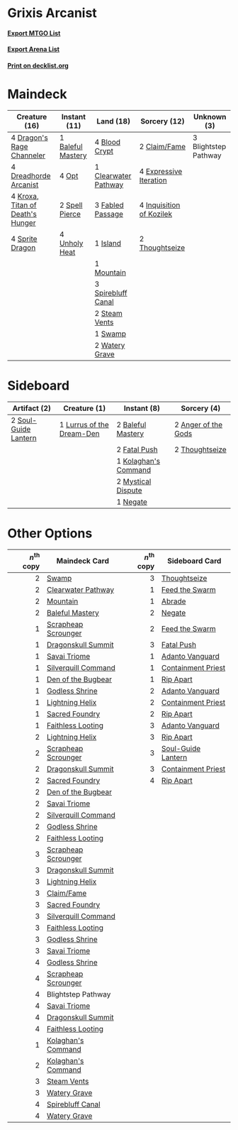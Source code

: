 # Grixis Arcanist

#### [Export MTGO List](../collection/Grixis%20Arcanist/Grixis%20Arcanist.txt)
#### [Export Arena List](../collection/Grixis%20Arcanist/Grixis%20Arcanist_arena.txt)
#### [Print on decklist.org](http://decklist.org/?deckmain=1%09Baleful%20Mastery%0A3%09Blightstep%20Pathway%0A4%09Blood%20Crypt%0A2%09Claim/Fame%0A1%09Clearwater%20Pathway%0A4%09Dragon's%20Rage%20Channeler%0A4%09Dreadhorde%20Arcanist%0A4%09Expressive%20Iteration%0A3%09Fabled%20Passage%0A4%09Inquisition%20of%20Kozilek%0A1%09Island%0A4%09Kroxa,%20Titan%20of%20Death's%20Hunger%0A1%09Mountain%0A4%09Opt%0A2%09Spell%20Pierce%0A3%09Spirebluff%20Canal%0A4%09Sprite%20Dragon%0A2%09Steam%20Vents%0A1%09Swamp%0A2%09Thoughtseize%0A4%09Unholy%20Heat%0A2%09Watery%20Grave&deckside=2%09Anger%20of%20the%20Gods%0A2%09Baleful%20Mastery%0A2%09Fatal%20Push%0A1%09Kolaghan's%20Command%0A1%09Lurrus%20of%20the%20Dream-Den%0A2%09Mystical%20Dispute%0A1%09Negate%0A2%09Soul-Guide%20Lantern%0A2%09Thoughtseize)
# Maindeck

|                                               Creature (16)                                               |                                        Instant (11)                                        |                                           Land (18)                                           |                                           Sorcery (12)                                            |    Unknown (3)     |
|-----------------------------------------------------------------------------------------------------------|--------------------------------------------------------------------------------------------|-----------------------------------------------------------------------------------------------|---------------------------------------------------------------------------------------------------|--------------------|
|4 [Dragon's Rage Channeler](http://gatherer.wizards.com/Pages/Card/Details.aspx?multiverseid=522197)       |1 [Baleful Mastery](http://gatherer.wizards.com/Pages/Card/Details.aspx?multiverseid=513541)|4 [Blood Crypt](http://gatherer.wizards.com/Pages/Card/Details.aspx?multiverseid=97102)        |2 [Claim/Fame](http://gatherer.wizards.com/Pages/Card/Details.aspx?multiverseid=430839)            |3 Blightstep Pathway|
|4 [Dreadhorde Arcanist](http://gatherer.wizards.com/Pages/Card/Details.aspx?multiverseid=461052)           |4 [Opt](http://gatherer.wizards.com/Pages/Card/Details.aspx?multiverseid=442948)            |1 [Clearwater Pathway](http://gatherer.wizards.com/Pages/Card/Details.aspx?multiverseid=491913)|4 [Expressive Iteration](http://gatherer.wizards.com/Pages/Card/Details.aspx?multiverseid=513678)  |                    |
|4 [Kroxa, Titan of Death's Hunger](http://gatherer.wizards.com/Pages/Card/Details.aspx?multiverseid=476472)|2 [Spell Pierce](http://gatherer.wizards.com/Pages/Card/Details.aspx?multiverseid=425876)   |3 [Fabled Passage](http://gatherer.wizards.com/Pages/Card/Details.aspx?multiverseid=473206)    |4 [Inquisition of Kozilek](http://gatherer.wizards.com/Pages/Card/Details.aspx?multiverseid=416897)|                    |
|4 [Sprite Dragon](http://gatherer.wizards.com/Pages/Card/Details.aspx?multiverseid=479731)                 |4 [Unholy Heat](http://gatherer.wizards.com/Pages/Card/Details.aspx?multiverseid=522221)    |1 [Island](http://gatherer.wizards.com/Pages/Card/Details.aspx?multiverseid=439857)            |2 [Thoughtseize](http://gatherer.wizards.com/Pages/Card/Details.aspx?multiverseid=438676)          |                    |
|                                                                                                           |                                                                                            |1 [Mountain](http://gatherer.wizards.com/Pages/Card/Details.aspx?multiverseid=439859)          |                                                                                                   |                    |
|                                                                                                           |                                                                                            |3 [Spirebluff Canal](http://gatherer.wizards.com/Pages/Card/Details.aspx?multiverseid=417822)  |                                                                                                   |                    |
|                                                                                                           |                                                                                            |2 [Steam Vents](http://gatherer.wizards.com/Pages/Card/Details.aspx?multiverseid=405109)       |                                                                                                   |                    |
|                                                                                                           |                                                                                            |1 [Swamp](http://gatherer.wizards.com/Pages/Card/Details.aspx?multiverseid=439858)             |                                                                                                   |                    |
|                                                                                                           |                                                                                            |2 [Watery Grave](http://gatherer.wizards.com/Pages/Card/Details.aspx?multiverseid=405114)      |                                                                                                   |                    |


# Sideboard

|                                         Artifact (2)                                          |                                            Creature (1)                                            |                                          Instant (8)                                          |                                         Sorcery (4)                                          |
|-----------------------------------------------------------------------------------------------|----------------------------------------------------------------------------------------------------|-----------------------------------------------------------------------------------------------|----------------------------------------------------------------------------------------------|
|2 [Soul-Guide Lantern](http://gatherer.wizards.com/Pages/Card/Details.aspx?multiverseid=476488)|1 [Lurrus of the Dream-Den](http://gatherer.wizards.com/Pages/Card/Details.aspx?multiverseid=479746)|2 [Baleful Mastery](http://gatherer.wizards.com/Pages/Card/Details.aspx?multiverseid=513541)   |2 [Anger of the Gods](http://gatherer.wizards.com/Pages/Card/Details.aspx?multiverseid=438682)|
|                                                                                               |                                                                                                    |2 [Fatal Push](http://gatherer.wizards.com/Pages/Card/Details.aspx?multiverseid=423724)        |2 [Thoughtseize](http://gatherer.wizards.com/Pages/Card/Details.aspx?multiverseid=438676)     |
|                                                                                               |                                                                                                    |1 [Kolaghan's Command](http://gatherer.wizards.com/Pages/Card/Details.aspx?multiverseid=394613)|                                                                                              |
|                                                                                               |                                                                                                    |2 [Mystical Dispute](http://gatherer.wizards.com/Pages/Card/Details.aspx?multiverseid=473020)  |                                                                                              |
|                                                                                               |                                                                                                    |1 [Negate](http://gatherer.wizards.com/Pages/Card/Details.aspx?multiverseid=423707)            |                                                                                              |


# Other Options

|*n*<sup>th</sup> copy|                                        Maindeck Card                                         |*n*<sup>th</sup> copy|                                       Sideboard Card                                        |
|--------------------:|----------------------------------------------------------------------------------------------|--------------------:|---------------------------------------------------------------------------------------------|
|                    2|[Swamp](http://gatherer.wizards.com/Pages/Card/Details.aspx?multiverseid=439858)              |                    3|[Thoughtseize](http://gatherer.wizards.com/Pages/Card/Details.aspx?multiverseid=438676)      |
|                    2|[Clearwater Pathway](http://gatherer.wizards.com/Pages/Card/Details.aspx?multiverseid=491913) |                    1|[Feed the Swarm](http://gatherer.wizards.com/Pages/Card/Details.aspx?multiverseid=491737)    |
|                    2|[Mountain](http://gatherer.wizards.com/Pages/Card/Details.aspx?multiverseid=439859)           |                    1|[Abrade](http://gatherer.wizards.com/Pages/Card/Details.aspx?multiverseid=430772)            |
|                    2|[Baleful Mastery](http://gatherer.wizards.com/Pages/Card/Details.aspx?multiverseid=513541)    |                    2|[Negate](http://gatherer.wizards.com/Pages/Card/Details.aspx?multiverseid=423707)            |
|                    1|[Scrapheap Scrounger](http://gatherer.wizards.com/Pages/Card/Details.aspx?multiverseid=417804)|                    2|[Feed the Swarm](http://gatherer.wizards.com/Pages/Card/Details.aspx?multiverseid=491737)    |
|                    1|[Dragonskull Summit](http://gatherer.wizards.com/Pages/Card/Details.aspx?multiverseid=420909) |                    3|[Fatal Push](http://gatherer.wizards.com/Pages/Card/Details.aspx?multiverseid=423724)        |
|                    1|[Savai Triome](http://gatherer.wizards.com/Pages/Card/Details.aspx?multiverseid=479773)       |                    1|[Adanto Vanguard](http://gatherer.wizards.com/Pages/Card/Details.aspx?multiverseid=435152)   |
|                    1|[Silverquill Command](http://gatherer.wizards.com/Pages/Card/Details.aspx?multiverseid=513724)|                    1|[Containment Priest](http://gatherer.wizards.com/Pages/Card/Details.aspx?multiverseid=389470)|
|                    1|[Den of the Bugbear](http://gatherer.wizards.com/Pages/Card/Details.aspx?multiverseid=527541) |                    1|[Rip Apart](http://gatherer.wizards.com/Pages/Card/Details.aspx?multiverseid=513717)         |
|                    1|[Godless Shrine](http://gatherer.wizards.com/Pages/Card/Details.aspx?multiverseid=405099)     |                    2|[Adanto Vanguard](http://gatherer.wizards.com/Pages/Card/Details.aspx?multiverseid=435152)   |
|                    1|[Lightning Helix](http://gatherer.wizards.com/Pages/Card/Details.aspx?multiverseid=249386)    |                    2|[Containment Priest](http://gatherer.wizards.com/Pages/Card/Details.aspx?multiverseid=389470)|
|                    1|[Sacred Foundry](http://gatherer.wizards.com/Pages/Card/Details.aspx?multiverseid=405106)     |                    2|[Rip Apart](http://gatherer.wizards.com/Pages/Card/Details.aspx?multiverseid=513717)         |
|                    1|[Faithless Looting](http://gatherer.wizards.com/Pages/Card/Details.aspx?multiverseid=389512)  |                    3|[Adanto Vanguard](http://gatherer.wizards.com/Pages/Card/Details.aspx?multiverseid=435152)   |
|                    2|[Lightning Helix](http://gatherer.wizards.com/Pages/Card/Details.aspx?multiverseid=249386)    |                    3|[Rip Apart](http://gatherer.wizards.com/Pages/Card/Details.aspx?multiverseid=513717)         |
|                    2|[Scrapheap Scrounger](http://gatherer.wizards.com/Pages/Card/Details.aspx?multiverseid=417804)|                    3|[Soul-Guide Lantern](http://gatherer.wizards.com/Pages/Card/Details.aspx?multiverseid=476488)|
|                    2|[Dragonskull Summit](http://gatherer.wizards.com/Pages/Card/Details.aspx?multiverseid=420909) |                    3|[Containment Priest](http://gatherer.wizards.com/Pages/Card/Details.aspx?multiverseid=389470)|
|                    2|[Sacred Foundry](http://gatherer.wizards.com/Pages/Card/Details.aspx?multiverseid=405106)     |                    4|[Rip Apart](http://gatherer.wizards.com/Pages/Card/Details.aspx?multiverseid=513717)         |
|                    2|[Den of the Bugbear](http://gatherer.wizards.com/Pages/Card/Details.aspx?multiverseid=527541) |                     |                                                                                             |
|                    2|[Savai Triome](http://gatherer.wizards.com/Pages/Card/Details.aspx?multiverseid=479773)       |                     |                                                                                             |
|                    2|[Silverquill Command](http://gatherer.wizards.com/Pages/Card/Details.aspx?multiverseid=513724)|                     |                                                                                             |
|                    2|[Godless Shrine](http://gatherer.wizards.com/Pages/Card/Details.aspx?multiverseid=405099)     |                     |                                                                                             |
|                    2|[Faithless Looting](http://gatherer.wizards.com/Pages/Card/Details.aspx?multiverseid=389512)  |                     |                                                                                             |
|                    3|[Scrapheap Scrounger](http://gatherer.wizards.com/Pages/Card/Details.aspx?multiverseid=417804)|                     |                                                                                             |
|                    3|[Dragonskull Summit](http://gatherer.wizards.com/Pages/Card/Details.aspx?multiverseid=420909) |                     |                                                                                             |
|                    3|[Lightning Helix](http://gatherer.wizards.com/Pages/Card/Details.aspx?multiverseid=249386)    |                     |                                                                                             |
|                    3|[Claim/Fame](http://gatherer.wizards.com/Pages/Card/Details.aspx?multiverseid=430839)         |                     |                                                                                             |
|                    3|[Sacred Foundry](http://gatherer.wizards.com/Pages/Card/Details.aspx?multiverseid=405106)     |                     |                                                                                             |
|                    3|[Silverquill Command](http://gatherer.wizards.com/Pages/Card/Details.aspx?multiverseid=513724)|                     |                                                                                             |
|                    3|[Faithless Looting](http://gatherer.wizards.com/Pages/Card/Details.aspx?multiverseid=389512)  |                     |                                                                                             |
|                    3|[Godless Shrine](http://gatherer.wizards.com/Pages/Card/Details.aspx?multiverseid=405099)     |                     |                                                                                             |
|                    3|[Savai Triome](http://gatherer.wizards.com/Pages/Card/Details.aspx?multiverseid=479773)       |                     |                                                                                             |
|                    4|[Godless Shrine](http://gatherer.wizards.com/Pages/Card/Details.aspx?multiverseid=405099)     |                     |                                                                                             |
|                    4|[Scrapheap Scrounger](http://gatherer.wizards.com/Pages/Card/Details.aspx?multiverseid=417804)|                     |                                                                                             |
|                    4|Blightstep Pathway                                                                            |                     |                                                                                             |
|                    4|[Savai Triome](http://gatherer.wizards.com/Pages/Card/Details.aspx?multiverseid=479773)       |                     |                                                                                             |
|                    4|[Dragonskull Summit](http://gatherer.wizards.com/Pages/Card/Details.aspx?multiverseid=420909) |                     |                                                                                             |
|                    4|[Faithless Looting](http://gatherer.wizards.com/Pages/Card/Details.aspx?multiverseid=389512)  |                     |                                                                                             |
|                    1|[Kolaghan's Command](http://gatherer.wizards.com/Pages/Card/Details.aspx?multiverseid=394613) |                     |                                                                                             |
|                    2|[Kolaghan's Command](http://gatherer.wizards.com/Pages/Card/Details.aspx?multiverseid=394613) |                     |                                                                                             |
|                    3|[Steam Vents](http://gatherer.wizards.com/Pages/Card/Details.aspx?multiverseid=405109)        |                     |                                                                                             |
|                    3|[Watery Grave](http://gatherer.wizards.com/Pages/Card/Details.aspx?multiverseid=405114)       |                     |                                                                                             |
|                    4|[Spirebluff Canal](http://gatherer.wizards.com/Pages/Card/Details.aspx?multiverseid=417822)   |                     |                                                                                             |
|                    4|[Watery Grave](http://gatherer.wizards.com/Pages/Card/Details.aspx?multiverseid=405114)       |                     |                                                                                             |

